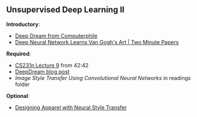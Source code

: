 Unsupervised Deep Learning II
----

__Introductory__:

- [Deep Dream from Computerphile](https://www.youtube.com/watch?v=BsSmBPmPeYQ)
- [Deep Neural Network Learns Van Gogh's Art | Two Minute Papers](https://www.youtube.com/watch?v=-R9bJGNHltQ)

__Required__:

- [CS231n Lecture 9](https://www.youtube.com/watch?v=GHVaaHESrlY) from 42:42
- [DeepDream blog post](https://research.googleblog.com/2015/06/inceptionism-going-deeper-into-neural.html) 
- _Image Style Transfer Using Convolutional Neural Networks_ in readings folder

__Optional__:

- [Designing Apparel with Neural Style Transfer](http://elekslabs.com/2016/09/designing-apparel-neural-style-transfer.html)
